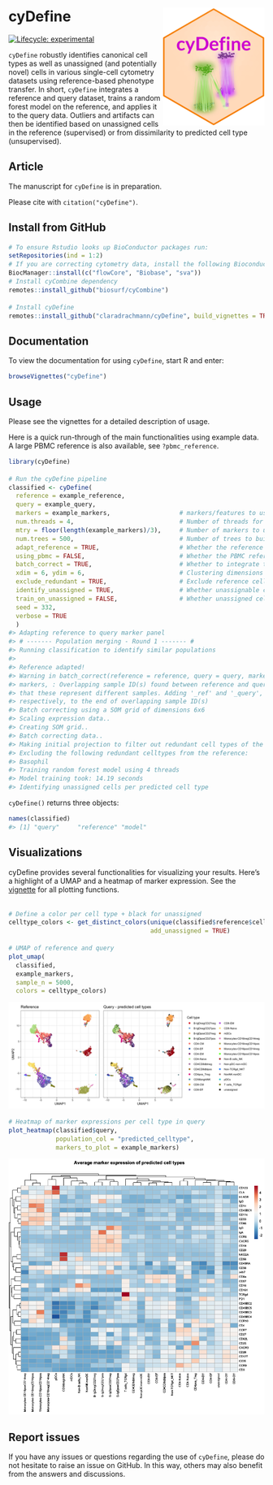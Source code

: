 
<!-- README.md is generated from README.Rmd. Please edit that file -->

# cyDefine <img src="inst/cyDefine.png" width="200" align="right" />

[![Lifecycle:
experimental](https://img.shields.io/badge/lifecycle-experimental-orange.svg)](https://www.tidyverse.org/lifecycle/#experimental)

`cyDefine` robustly identifies canonical cell types as well as
unassigned (and potentially novel) cells in various single-cell
cytometry datasets using reference-based phenotype transfer. In short,
`cyDefine` integrates a reference and query dataset, trains a random
forest model on the reference, and applies it to the query data.
Outliers and artifacts can then be identified based on unassigned cells
in the reference (supervised) or from dissimilarity to predicted cell
type (unsupervised).

## Article

The manuscript for `cyDefine` is in preparation.

Please cite with `citation("cyDefine")`.

## Install from GitHub

``` r
# To ensure Rstudio looks up BioConductor packages run:
setRepositories(ind = 1:2)
# If you are correcting cytometry data, install the following Bioconductor packages:
BiocManager::install(c("flowCore", "Biobase", "sva"))
# Install cyCombine dependency
remotes::install_github("biosurf/cyCombine")

# Install cyDefine
remotes::install_github("claradrachmann/cyDefine", build_vignettes = TRUE)
```

## Documentation

To view the documentation for using `cyDefine`, start R and enter:

``` r
browseVignettes("cyDefine")
```

## Usage

Please see the vignettes for a detailed description of usage.

Here is a quick run-through of the main functionalities using example
data.<br> A large PBMC reference is also available, see
`?pbmc_reference`.

``` r
library(cyDefine)

# Run the cyDefine pipeline
classified <- cyDefine(
  reference = example_reference, 
  query = example_query, 
  markers = example_markers,                   # markers/features to use
  num.threads = 4,                             # Number of threads for parallelization
  mtry = floor(length(example_markers)/3),     # Number of markers to use in random forest classification
  num.trees = 500,                             # Number of trees to build in classification
  adapt_reference = TRUE,                      # Whether the reference should be adapted to the markers available in the query
  using_pbmc = FALSE,                          # Whether the PBMC reference is used
  batch_correct = TRUE,                        # Whether to integrate the reference and query using cyCombine (see ?cyCombine::batch_correct for more options)
  xdim = 6, ydim = 6,                          # Clustering dimensions for the integration
  exclude_redundant = TRUE,                    # Exclude reference cells not in the query
  identify_unassigned = TRUE,                  # Whether unassignable cells should be identified
  train_on_unassigned = FALSE,                 # Whether unassigned cells should be identified unsupervised or using unassigned cells in the reference
  seed = 332,
  verbose = TRUE
  )
#> Adapting reference to query marker panel
#> # ------- Population merging - Round 1 ------- #
#> Running classification to identify similar populations
#> 
#> Reference adapted!
#> Warning in batch_correct(reference = reference, query = query, markers =
#> markers, : Overlapping sample ID(s) found between reference and query. Assuming
#> that these represent different samples. Adding '_ref' and '_query',
#> respectively, to the end of overlapping sample ID(s)
#> Batch correcting using a SOM grid of dimensions 6x6
#> Scaling expression data..
#> Creating SOM grid..
#> Batch correcting data..
#> Making initial projection to filter out redundant cell types of the reference
#> Excluding the following redundant celltypes from the reference: 
#> Basophil
#> Training random forest model using 4 threads
#> Model training took: 14.19 seconds
#> Identifying unassigned cells per predicted cell type
```

`cyDefine()` returns three objects:

``` r
names(classified)
#> [1] "query"     "reference" "model"
```

## Visualizations

cyDefine provides several functionalities for visualizing your results.
Here’s a highlight of a UMAP and a heatmap of marker expression. See the
[vignette](#documentation) for all plotting functions.

``` r

# Define a color per cell type + black for unassigned
celltype_colors <- get_distinct_colors(unique(classified$reference$celltype), 
                                       add_unassigned = TRUE)

# UMAP of reference and query
plot_umap(
  classified,
  example_markers,
  sample_n = 5000,
  colors = celltype_colors)
```

![](man/figures/README-umap-1.png)<!-- -->

``` r
# Heatmap of marker expressions per cell type in query
plot_heatmap(classified$query, 
             population_col = "predicted_celltype",
             markers_to_plot = example_markers)
```

![](man/figures/README-heatmap-1.png)<!-- -->

## Report issues

If you have any issues or questions regarding the use of `cyDefine`,
please do not hesitate to raise an issue on GitHub. In this way, others
may also benefit from the answers and discussions.
